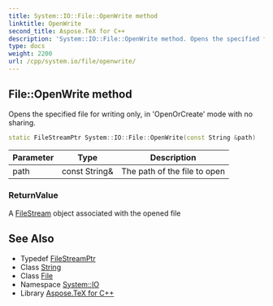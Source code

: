 ```yaml
---
title: System::IO::File::OpenWrite method
linktitle: OpenWrite
second_title: Aspose.TeX for C++
description: 'System::IO::File::OpenWrite method. Opens the specified file for writing only, in ''OpenOrCreate'' mode with no sharing in C++.'
type: docs
weight: 2200
url: /cpp/system.io/file/openwrite/
---
```

## File::OpenWrite method


Opens the specified file for writing only, in 'OpenOrCreate' mode with no sharing.

```cpp
static FileStreamPtr System::IO::File::OpenWrite(const String &path)
```


| Parameter | Type | Description |
| --- | --- | --- |
| path | const String\& | The path of the file to open |

### ReturnValue

A [FileStream](../../filestream/) object associated with the opened file

## See Also

* Typedef [FileStreamPtr](../../../system/filestreamptr/)
* Class [String](../../../system/string/)
* Class [File](../)
* Namespace [System::IO](../../)
* Library [Aspose.TeX for C++](../../../)
